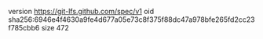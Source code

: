 version https://git-lfs.github.com/spec/v1
oid sha256:6946e4f4630a9fe4d677a05e73c8f375f88dc47a978bfe265fd2cc23f785cbb6
size 472
